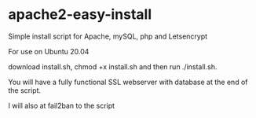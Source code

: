 # apache2-easy-install
Simple install script for Apache, mySQL, php and Letsencrypt

For use on Ubuntu 20.04

download install.sh, chmod +x install.sh and then run ./install.sh.

You will have a fully functional SSL webserver with database at the end of the script.

I will also at fail2ban to the script
